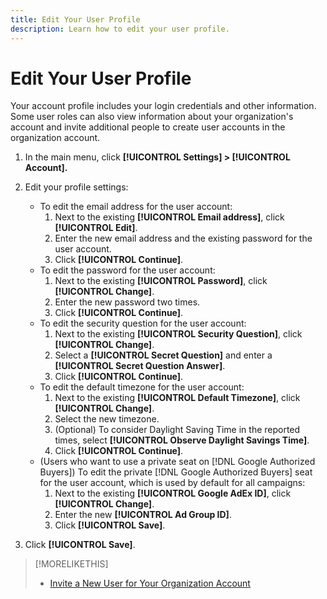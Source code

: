 ```yaml
---
title: Edit Your User Profile 
description: Learn how to edit your user profile.
---
```

# Edit Your User Profile 

Your account profile includes your login credentials and other information. Some user roles can also view information about your organization's account and invite additional people to create user accounts in the organization account.

1. In the main menu, click **[!UICONTROL Settings] > [!UICONTROL Account].**

1. Edit your profile settings:
   * To edit the email address for the user account:
      1. Next to the existing **[!UICONTROL Email address]**, click **[!UICONTROL Edit]**.
      1. Enter the new email address and the existing password for the user account.
      1. Click **[!UICONTROL Continue]**.
   * To edit the password for the user account:
      1. Next to the existing **[!UICONTROL Password]**, click **[!UICONTROL Change]**.
      1. Enter the new password two times.
      1. Click **[!UICONTROL Continue]**.
   * To edit the security question for the user account:
      1. Next to the existing **[!UICONTROL Security Question]**, click **[!UICONTROL Change]**.
      1. Select a **[!UICONTROL Secret Question]** and enter a **[!UICONTROL Secret Question Answer]**.
      1. Click **[!UICONTROL Continue]**.
   * To edit the default timezone for the user account:
      1. Next to the existing **[!UICONTROL Default Timezone]**, click **[!UICONTROL Change]**.
      1. Select the new timezone.
      1. (Optional) To consider Daylight Saving Time in the reported times, select **[!UICONTROL Observe Daylight Savings Time]**.
      1. Click **[!UICONTROL Continue]**.
   * (Users who want to use a private seat on [!DNL Google Authorized Buyers]) To edit the private [!DNL Google Authorized Buyers] seat for the user account, which is used by default for all campaigns:
      1. Next to the existing **[!UICONTROL Google AdEx ID]**, click **[!UICONTROL Change]**.
      1. Enter the new **[!UICONTROL Ad Group ID]**.
      1. Click **[!UICONTROL Save]**.

1. Click **[!UICONTROL Save]**.

>[!MORELIKETHIS]
>
>* [Invite a New User for Your Organization Account](user-invite.md)

<!-- >* [User Profile and Organization Account Settings](user-and-account-settings.md) -->
